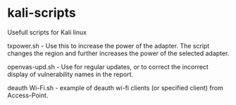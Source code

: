 # kali-scripts

Usefull scripts for Kali linux

txpower.sh - Use this to increase the power of the adapter. The script changes the region and further increases the power of the selected adapter.

openvas-upd.sh - Use for regular updates, or to correct the incorrect display of vulnerability names in the report.

deauth Wi-Fi.sh - example of deauth wi-fi clients (or specified client) from Access-Point.